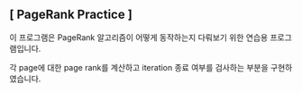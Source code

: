 [ PageRank Practice ]
---------------------

이 프로그램은 PageRank 알고리즘이 어떻게 동작하는지 다뤄보기 위한 연습용 프로그램입니다.

각 page에 대한 page rank를 계산하고 iteration 종료 여부를 검사하는 부분을 구현하였습니다.

